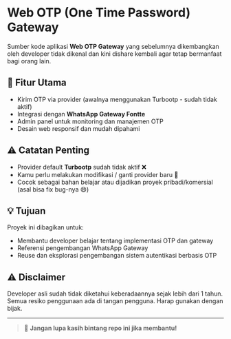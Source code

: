 # Web OTP (One Time Password) Gateway

Sumber kode aplikasi **Web OTP Gateway** yang sebelumnya dikembangkan oleh developer tidak dikenal dan kini dishare kembali agar tetap bermanfaat bagi orang lain.

## 📌 Fitur Utama

- Kirim OTP via provider (awalnya menggunakan Turbootp - sudah tidak aktif)
- Integrasi dengan **WhatsApp Gateway Fontte**
- Admin panel untuk monitoring dan manajemen OTP
- Desain web responsif dan mudah dipahami

## ⚠️ Catatan Penting

- Provider default **Turbootp** sudah tidak aktif ❌
- Kamu perlu melakukan modifikasi / ganti provider baru 🔧
- Cocok sebagai bahan belajar atau dijadikan proyek pribadi/komersial (asal bisa fix bug-nya 😄)


## 💡 Tujuan

Proyek ini dibagikan untuk:

- Membantu developer belajar tentang implementasi OTP dan gateway
- Referensi pengembangan WhatsApp Gateway
- Reuse dan eksplorasi pengembangan sistem autentikasi berbasis OTP

## ⚠️ Disclaimer

Developer asli sudah tidak diketahui keberadaannya sejak lebih dari 1 tahun. Semua resiko penggunaan ada di tangan pengguna. Harap gunakan dengan bijak.

---

> 🚀 **Jangan lupa kasih bintang repo ini jika membantu!**
